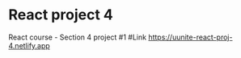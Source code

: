 # React project 4
React course - Section 4 project #1
#Link
https://uunite-react-proj-4.netlify.app
